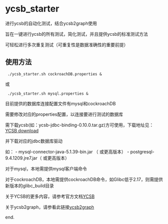 # ycsb_starter

进行ycsb的自动化测试，结合ycsb2graph使用

旨在一键进行ycsb的所有测试，简化测试，并且提供ycsb的标准测试方法

可轻松进行多次重复测试（可重复性是数据准确性的重要前提）

## 使用方法

	 ./ycsb_starter.sh cockroachDB.properties &
	 
或

	 ./ycsb_starter.sh mysql.properties &
	 
目前提供的数据库连接配置文件有mysql和cockroachDB

需要修改对应的properties配置，以连接要进行测试的数据库

需下载ycsb(如：ycsb-jdbc-binding-0.10.0.tar.gz)方可使用，下载地址见：[YCSB download](https://github.com/brianfrankcooper/YCSB/releases)

并下载对应的jdbc数据库驱动

如：
	- mysql-connector-java-5.1.39-bin.jar （ 或更高版本）
	- postgresql-9.4.1209.jre7.jar（ 或更高版本）

对于mysql，本地需提供mysql客户端命令

对于cockroachDB，本地需提供cockroachDB命令，如Glibc低于2.17，则需提供新版本的glibc_build目录

关于YCSB的更多内容，请参考官方文档[YCSB](https://github.com/brianfrankcooper/YCSB)

关于ycsb2graph，请参看此链接[ycsb2graph](http://192.168.100.93:3000/wenzhenglin/ycsb2graph)

end.